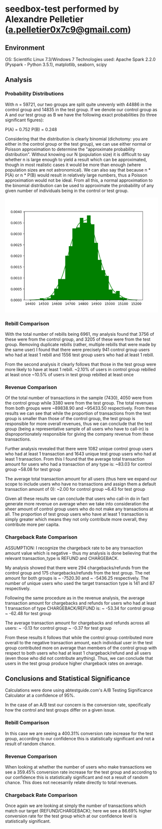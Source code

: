 # seedbox-test performed by Alexandre Pelletier (a.pelletier0x7c9@gmail.com)

## Environment 
OS: Scientific Linux 7.3/Windows 7
Technologies used: Apache Spark 2.2.0 (Pyspark - Python 3.5.1), matplotlib, seaborn, scipy

## Analysis

### Probability Distributions
With n = 59721, our two groups are split quite unevenly with 44886 in the control group and 14835 in the test group.
If we denote our control group as A and our test group as B we have the following exact probabilities (to three significant figures):

P(A) = 0.752
P(B) = 0.248

Considering that the distribution is clearly binomial (dichotomy: you are either in the control group or the test group), we can use either normal or Poisson approximation to determine the "approximate probability distribution". Without knowing our N (population size) it is difficult to say whether n is large enough to yield a result which can be approximated, though in most realistic cases it would be more than enough (where population sizes are not astronomical). We can also say that because n * P(A) or n * P(B) would result in relatively large numbers, thus a Poisson approximation would not be ideal. From all this, a normal approximation to the binomial distribution can be used to approximate the probability of any given number of individuals being in the control or test group.

![Binomial Distribution of Test Group Users](Figure_1.png)

### Rebill Comparison
With the total number of rebills being 6961, my analysis found that 3756 of these were from the control group, and 3205 of these were from the test group.
Removing duplicate rebills (rather, multiple rebills that were made by the same user) I found that there were precisely 941 control group users who had at least 1 rebill and 1556 test group users who had at least 1 rebill.

From the second analysis it clearly follows that those in the test group were more likely to have at least 1 rebill.
~2.10% of users in control group rebilled at least once
~10.5% of users in test group rebilled at least once

### Revenue Comparison
Of the total number of transactions in the sample (7430), 4050 were from the control group while 3380 were from the test group. The total revenues from both groups were ~89838.90 and ~95433.50 respectively.
From these results we can see that while the proportion of transactions from the test group is smaller than those of the control group, the test group is responsible for more overall revenues, thus we can conclude that the test group (being a representative sample of all users who have to call-in) is disproportionately responsible for giving the company revenue from these transactions.

Further analysis revealed that there were 1082 unique control group users who had at least 1 transaction and 1643 unique test group users who had at least 1 transaction.
From this I found that the average total transaction amount for users who had a transaction of any type is:
~83.03 for control group
~58.08 for test group

The average total transaction amount for all users (thus here we expand our scope to include users who have no transactions and assign them a default transaction amount of 0):
~2.00 for control group
~6.43 for test group

Given all these results we can conclude that users who call-in do in fact generate more revenue on average when we take into consideration the sheer amount of control group users who do not make any transactions at all. The proportion of test group users who have at least 1 transaction is simply greater which means they not only contribute more overall, they contribute more per capita.

### Chargeback Rate Comparison
ASSUMPTION: I recognize the chargeback rate to be any transaction amount value which is negative - thus my analysis is done believing that the relevant transaction_type is REFUND and CHARGEBACK.

My analysis showed that there were 294 chargebacks/refunds from the control group and 175 chargebacks/refunds from the test group. The net amount for both groups is ~ -7520.30 and ~ -5436.25 respectively. The number of unique users who used the target transaction type is 141 and 87 respectively.

Following the same procedure as in the revenue analysis, the average transaction amount for chargebacks and refunds for users who had at least 1 transaction of type CHARGEBACK/REFUND is:
~ -53.34 for control group
~ -62.48 for test group

The average transaction amount for chargebacks and refunds across all users:
~ -0.13 for control group
~ -0.37 for test group

From these results it follows that while the control group contributed more overall to the negative transaction amount, each individual user in the test group contributed more on average than members of the control group with respect to both users who had at least 1 chargeback/refund and all users (even those who did not contribute anything). Thus, we can conclude that users in the test group produce higher chargeback rates on average.

## Conclusions and Statistical Significance

Calculations were done using abtestguide.com's A/B Testing Significance Calculator at a confidence of 95%.

In the case of an A/B test our concern is the conversion rate, specifically how the control and test groups differ on a given issue.

### Rebill Comparison

In this case we are seeing a 400.31% conversion rate increase for the test group, according to our confidence this is statistically significant and not a result of random chance.

### Revenue Comparison

When looking at whether the number of users who make transactions we see a 359.45% conversion rate increase for the test group and according to our confidence this is statistically significant and not a result of random chance. This does not necesarrily relate directly to total revenues.

### Chargeback Rate Comparison

Once again we are looking at simply the number of transactions which match our target (REFUND/CHARGEBACK); here we see a 86.69% higher conversion rate for the test group which at our confidence level is statistically significant.
